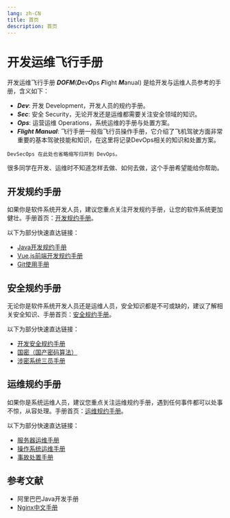 ```yaml
---
lang: zh-CN
title: 首页
description: 首页
---
```


# 开发运维飞行手册

开发运维飞行手册 ***DOFM***(***D***ev***O***ps ***F***light ***M***anual) 是给开发与运维人员参考的手册，含义如下：

* ***Dev***: 开发 Development，开发人员的规约手册。
* ***Sec***: 安全 Security，无论开发还是运维都需要关注安全领域的知识。
* ***Ops***: 运营运维 Operations，系统运维的手册与处置方案。
* ***Flight Manual***: 飞行手册一般指飞行员操作手册，它介绍了飞机驾驶方面非常重要的基本驾驶技能和知识，在这里将记录DevOps相关的知识和处置方案。

`DevSecOps 在此处也省略缩写归并到 DevOps。`

很多同学在开发、运维时不知道怎样去做、如何去做，这个手册希望能给你帮助。

## 开发规约手册

如果你是软件系统开发人员，建议您重点关注开发规约手册，让您的软件系统更加健壮。手册首页：[开发规约手册](development)。

以下为部分快速直达链接：

* [Java开发规约手册](development/java.md)
* [Vue.js前端开发规约手册](development/vue.md)
* [Git使用手册](development/git.md)

## 安全规约手册

无论你是软件系统开发人员还是运维人员，安全知识都是不可或缺的，建议了解相关安全知识、手册首页：[安全规约手册](security)。

以下为部分快速直达链接：

* [开发安全规约手册](security/development.md)
* [国密（国产密码算法）](security/guo-mi.md)
* [涉密系统三员手册](security/sanyuan.md)

## 运维规约手册

如果你是系统运维人员，建议您重点关注运维规约手册，遇到任何事件都可以处事不惊，从容处理。手册首页：[运维规约手册](operations)。

以下为部分快速直达链接：

* [服务器运维手册](operations/server)
* [操作系统运维手册](operations/operating-system)
* [事故处置手册](operations/accident)

## 参考文献

* 阿里巴巴Java开发手册
* [Nginx中文手册](https://www.nginx.cn)